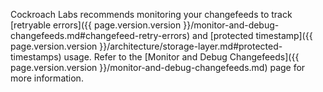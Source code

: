 Cockroach Labs recommends monitoring your changefeeds to track [retryable errors]({{ page.version.version }}/monitor-and-debug-changefeeds.md#changefeed-retry-errors) and [protected timestamp]({{ page.version.version }}/architecture/storage-layer.md#protected-timestamps) usage. Refer to the [Monitor and Debug Changefeeds]({{ page.version.version }}/monitor-and-debug-changefeeds.md) page for more information.
